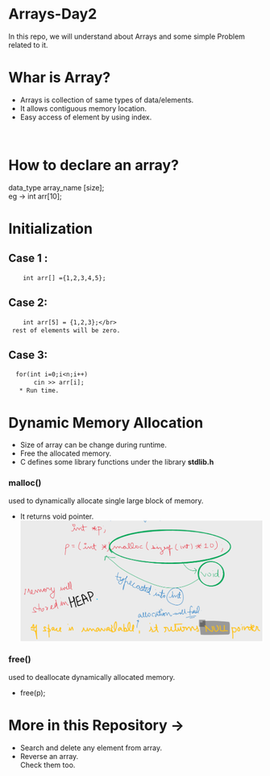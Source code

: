 # Arrays-Day2
In this repo, we will understand about Arrays and some simple Problem related to it.

# Whar is Array?
  * Arrays is collection of same types of data/elements.
  * It allows contiguous memory location.
  * Easy access of element by using index.
</br>

# How to declare an array?
  data_type array_name [size];</br>
  eg -> int arr[10];
 
# Initialization 
## Case 1 :
        int arr[] ={1,2,3,4,5};
## Case 2:
        int arr[5] = {1,2,3};</br>
     rest of elements will be zero.   
## Case 3:
      for(int i=0;i<n;i++)
           cin >> arr[i];
       * Run time.

# Dynamic Memory Allocation
  * Size of array can be change during runtime.
  * Free the allocated memory.
  * C defines some library functions under the library <b>stdlib.h</b></br>

### malloc()
  used to dynamically allocate single large block of memory.
  * It returns void pointer.
![diagram](https://github.com/akshatprogrammer/Arrays-Day2/blob/main/day2.svg%20-%20Google%20Chrome%2012_15_2020%208_12_20%20PM.png?raw=true)
### free()
 used to deallocate dynamically allocated memory.
 * free(p);
 
# More in this Repository ->
 * Search and delete any element from array.
 * Reverse an array.
 </br>Check them too.
